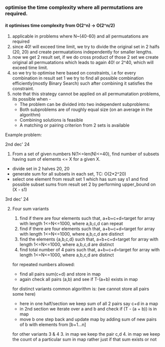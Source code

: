 ### optimise the time complexity where all permutations are required.

#### it optimises time complexity from O(2^n) -> O(2^n/2)

1. applicable in problems where N~(40-60) and all permuatations are required
2. since 40! will exceed time limit, we try to divide the original set in 2 halfs (20, 20) and create permuatations independently for smaller lengths.
3. now we get 2 result set, if we do cross product of those 2 set we create original all permuatations which leads to again 40! or 2^40, which will exceed time limit.
4. so we try to optimise here based on constraints, i.e
    for every combination in result set 1 we try to find all possible combination efficiently(mostly Binary Search) such after combining it satisfies the constraint.
5. note that this strategy cannot be applied on all permumatation problems, its possible when -
    - The problem can be divided into two independent subproblems:
    - Both subproblems are of roughly equal size (on an average in the algorithm)
    - Combining solutions is feasible
    - A matching or pairing criterion from 2 sets is available


Example problem: 

2nd dec' 24

1. From a set of given numbers N(1<=len(N)<=40), find number of subsets having sum of elements <= X for a given X.
- divide set in 2 halves 20, 20
- generate sum for all subsets in each set, TC: O(2*2^20)
- select one element from result set 1 which has sum say s1 and find possible subset sums from result set 2 by performing upper_bound on (X - s1)

3rd dec' 24

2. Four sum variants
    1. find if there are four elements such that, a+b+c+d=target for array with length 1<=N<=1000, where a,b,c,d can repeat
    2. find if there are four elements such that, a+b+c+d=target for array with length 1<=N<=1000, where a,b,c,d are distinct
    3. find the elements {a,b,c,d} such that, a+b+c+d=target for array with length 1<=N<=1000, where a,b,c,d are distinct
    4. find total number of 4 pairs such that, a+b+c+d=target for array with length 1<=N<=1000, where a,b,c,d are distinct

    for repeated numbers allowed:
    - find all pairs sum(c+d) and store in map
    - again check all pairs (a,b) and see if T-(a+b) exists in map

    for distinct variants common algorithm is: (we cannot store all pairs some here)
    - here in one half/section we keep sum of all 2 pairs say c+d in a map
    - in 2nd section we iterate over a and b and check if (T - (a + b)) is in map
    - move b one step back and update map by adding sum of new pairs of b with elements from [b+1...n]      

    for other variants 3 & 4
    3. in map we keep the pair c,d
    4. in map we keep the count of a particular sum in map rather just if that sum exists or not
    



